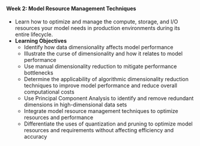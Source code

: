 #### Week 2: Model Resource Management Techniques
* Learn how to optimize and manage the compute, storage, and I/O resources your model needs in production environments during its entire lifecycle.
* **Learning Objectives**
  * Identify how data dimensionality affects model performance
  * Illustrate the curse of dimensionality and how it relates to model performance
  * Use manual dimensionality reduction to mitigate performance bottlenecks
  * Determine the applicability of algorithmic dimensionality reduction techniques to improve model performance and reduce overall computational costs
  * Use Principal Component Analysis to identify and remove redundant dimensions in high-dimensional data sets
  * Integrate model resource management techniques to optimize resources and performance
  * Differentiate the uses of quantization and pruning to optimize model resources and requirements without affecting efficiency and accuracy
